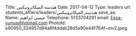 Title:          هندسة الميكاترونيكس
Date:           2017-04-12
Type:           leaders
url:            students_affairs/leaders/هندسة_الميكاترونيكس
save_as:        
Name:           عيسى ابراهيم
Telephone:      5133704291
email:          Essa-yunus@hotmail.com
PhotoId:        e90950_334957d94a6f4ddab28d5a90e44f764f~mv2.jpeg

